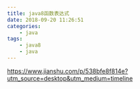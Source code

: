 ```yaml
---
title: java8函数表达式
date: 2018-09-20 11:26:51
categories:
    - java
tags:
    - java8
    - java
---
```



https://www.jianshu.com/p/538bfe8f814e?utm_source=desktop&utm_medium=timeline